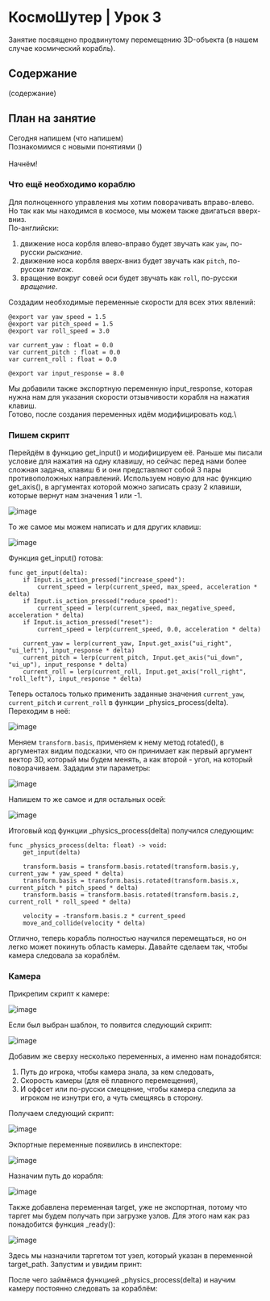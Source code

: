 # КосмоШутер | Урок 3

Занятие посвящено продвинутому перемещению 3D-объекта (в нашем случае космический корабль).

## Содержание

(содержание)

## План на занятие 

Сегодня напишем (что напишем)\
Познакомимся с новыми понятиями ()\
\
Начнём!

### Что ещё необходимо кораблю

Для полноценного управления мы хотим поворачивать вправо-влево. Но так как мы находимся в космосе, мы можем также двигаться вверх-вниз.\
По-английски:

1) движение носа корбля влево-вправо будет звучать как `yaw`, по-русски *рыскание*.
2) движение носа корбля вверх-вниз будет звучать как `pitch`, по-русски *тангаж*.
3) вращение вокруг совей оси будет звучать как `roll`, по-русски *вращение*.

Создадим необходимые переменные скорости для всех этих явлений:

```GDScript
@export var yaw_speed = 1.5
@export var pitch_speed = 1.5
@export var roll_speed = 3.0

var current_yaw : float = 0.0
var current_pitch : float = 0.0
var current_roll : float = 0.0

@export var input_response = 8.0
```

Мы добавили также экспортную переменную input_response, которая нужна нам для указания скорости отзывчивости корабля на нажатия клавиш.\
Готово, после создания переменных идём модифицировать код.\

### Пишем скрипт

Перейдём в функцию get_input() и модифицируем её. Раньше мы писали условие для нажатия на одну клавишу, но сейчас перед нами более сложная задача, клавиш 6 и они представляют собой 3 пары противоположных направлений. Используем новую для нас функцию get_axis(), в аргументах которой можно записать сразу 2 клавиши, которые вернут нам значения 1 или -1.

![image](https://github.com/user-attachments/assets/04a41573-ba39-429f-88ec-000e9925c61e)

То же самое мы можем написать и для других клавиш:

![image](https://github.com/user-attachments/assets/17d81a6b-18af-40d0-b39c-0cbbfecf9bc7)

Функция get_input() готова:

```GDScript
func get_input(delta):
	if Input.is_action_pressed("increase_speed"):
		current_speed = lerp(current_speed, max_speed, acceleration * delta)
	if Input.is_action_pressed("reduce_speed"):
		current_speed = lerp(current_speed, max_negative_speed, acceleration * delta)
	if Input.is_action_pressed("reset"):
		current_speed = lerp(current_speed, 0.0, acceleration * delta)
		
	current_yaw = lerp(current_yaw, Input.get_axis("ui_right", "ui_left"), input_response * delta)
	current_pitch = lerp(current_pitch, Input.get_axis("ui_down", "ui_up"), input_response * delta)
	current_roll = lerp(current_roll, Input.get_axis("roll_right", "roll_left"), input_response * delta)
```

Теперь осталось только применить заданные значения `current_yaw`, `current_pitch` и `current_roll` в функции _physics_process(delta). Переходим в неё:

![image](https://github.com/user-attachments/assets/d82721cc-ae15-4b4a-9b84-aae7c034269d)

Меняем `transform.basis`, применяем к нему метод rotated(), в аргументах видим подсказки, что он принимает как первый аргумент вектор 3D, который мы будем менять, а как второй - угол, на который поворачиваем. Зададим эти параметры:

![image](https://github.com/user-attachments/assets/7127623c-4fd9-4331-a49d-71bb4af88c1b)

Напишем то же самое и для остальных осей:

![image](https://github.com/user-attachments/assets/dd3af4e5-fd3a-4544-a532-d8a887f0936a)

Итоговый код функции _physics_process(delta) получился следующим:

```GDScript
func _physics_process(delta: float) -> void:
	get_input(delta)
	
	transform.basis = transform.basis.rotated(transform.basis.y, current_yaw * yaw_speed * delta)
	transform.basis = transform.basis.rotated(transform.basis.x, current_pitch * pitch_speed * delta)
	transform.basis = transform.basis.rotated(transform.basis.z, current_roll * roll_speed * delta)
	
	velocity = -transform.basis.z * current_speed
	move_and_collide(velocity * delta)
```
Отлично, теперь корабль полностью научился перемещаться, но он легко может покинуть область камеры. Давайте сделаем так, чтобы камера следовала за кораблём.

### Камера

Прикрепим скрипт к камере:

![image](https://github.com/user-attachments/assets/715b74af-aed9-448f-b065-5f231883fa2a)

Если был выбран шаблон, то появится следующий скрипт:

![image](https://github.com/user-attachments/assets/023ddb15-78d5-4472-a834-7a1266de3362)

Добавим же сверху несколько переменных, а именно нам понадобятся:

1) Путь до игрока, чтобы камера знала, за кем следовать,
2) Скорость камеры (для её плавного перемещения),
3) И оффсет или по-русски смещение, чтобы камера следила за игроком не изнутри его, а чуть смещяясь в сторону.

Получаем следующий скрипт:

![image](https://github.com/user-attachments/assets/3664743c-74d2-49dd-b396-ebe08670aaea)

Экпортные переменные появились в инспекторе:

![image](https://github.com/user-attachments/assets/0e883469-1a31-453e-a59a-f5a8e22a70c9)

Назначим путь до корабля:

![image](https://github.com/user-attachments/assets/6f2e3d3d-59b4-4b23-a94f-e8f9f4e98f79)

Также добавлена переменная target, уже не экспортная, потому что таргет мы будем получать при загрузке узлов. Для этого нам как раз понадобится функция _ready():

![image](https://github.com/user-attachments/assets/b24bd673-4078-4dec-a858-e35ee9e5b854)

Здесь мы назначили таргетом тот узел, который указан в переменной target_path. Запустим и увидим принт:



После чего займёмся функцией _physics_process(delta) и научим камеру постоянно следовать за кораблём:







